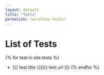 ```yaml
---
layout: default
title: "Tests"
permalink: /wireless-tests/
---
```


# List of Tests

{% for test in site.tests %}
- [{{ test.title }}]({{ test.url }})
{% endfor %}
